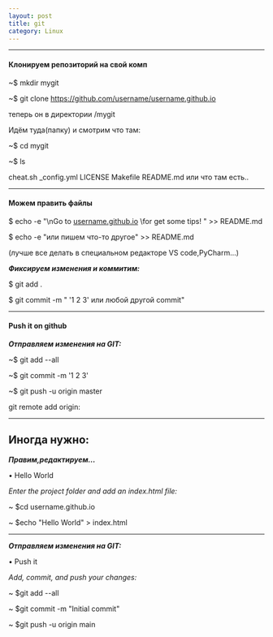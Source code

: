 ```yaml
---
layout: post
title: git
category: Linux
---
```


***************************************


#### Клонируем репозиторий на свой комп

~$ mkdir mygit

~$ git clone https://github.com/username/username.github.io

теперь он в директории /mygit
 
Идём туда(папку) и смотрим что там:

~$ cd mygit

~$ ls 

cheat.sh _config.yml  LICENSE Makefile README.md или что там есть..

**************************************

#### Можем править файлы

$ echo -e "\nGo to [username.github.io](https://github.com/username/username.github.io) \for get some tips! " >> README.md

$ echo -e "или пишем что-то другое" >> README.md

(лучше все делать в специальном редакторе VS code,PyCharm...)

***Фиксируем изменения и коммитим:***

$ git add .

$ git commit -m " '1 2 3' или любой другой commit"

*********************************************************

#### Push it on github

***Отправляем изменения на GIT:***

~$ git add --all

~$ git commit -m '1 2 3'

~$ git push -u origin master

 git remote add origin:



*****************************************************

## Иногда нужно:

***Правим,редактируем...***

• Hello World

*Enter the project folder and add an index.html file:*

~ $cd username.github.io

~ $echo "Hello World" > index.html

********************************************

***Отправляем изменения на GIT:***

• Push it

*Add, commit, and push your changes:*

~ $git add --all

~ $git commit -m "Initial commit"

~ $git push -u origin main

